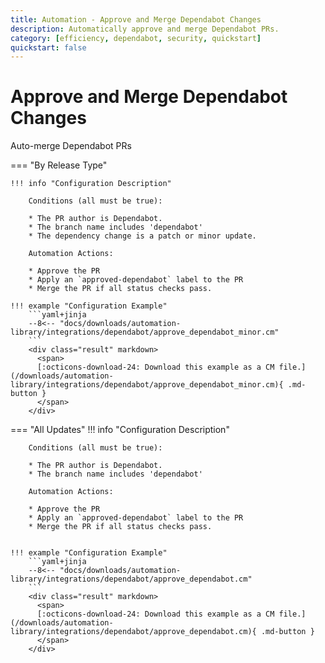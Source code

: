```yaml
---
title: Automation - Approve and Merge Dependabot Changes
description: Automatically approve and merge Dependabot PRs.
category: [efficiency, dependabot, security, quickstart]
quickstart: false
---
```

# Approve and Merge Dependabot Changes
<!-- --8<-- [start:example]-->
Auto-merge Dependabot PRs

=== "By Release Type"

    !!! info "Configuration Description"

        Conditions (all must be true):

        * The PR author is Dependabot.
        * The branch name includes 'dependabot'
        * The dependency change is a patch or minor update.

        Automation Actions:

        * Approve the PR
        * Apply an `approved-dependabot` label to the PR
        * Merge the PR if all status checks pass.

    !!! example "Configuration Example"
        ```yaml+jinja
        --8<-- "docs/downloads/automation-library/integrations/dependabot/approve_dependabot_minor.cm"
        ```
        <div class="result" markdown>
          <span>
          [:octicons-download-24: Download this example as a CM file.](/downloads/automation-library/integrations/dependabot/approve_dependabot_minor.cm){ .md-button }
          </span>
        </div>

=== "All Updates"
    !!! info "Configuration Description"

        Conditions (all must be true):

        * The PR author is Dependabot.
        * The branch name includes 'dependabot'

        Automation Actions:

        * Approve the PR
        * Apply an `approved-dependabot` label to the PR
        * Merge the PR if all status checks pass.


    !!! example "Configuration Example"
        ```yaml+jinja
        --8<-- "docs/downloads/automation-library/integrations/dependabot/approve_dependabot.cm"
        ```
        <div class="result" markdown>
          <span>
          [:octicons-download-24: Download this example as a CM file.](/downloads/automation-library/integrations/dependabot/approve_dependabot.cm){ .md-button }
          </span>
        </div>

<!-- --8<-- [end:example]-->
